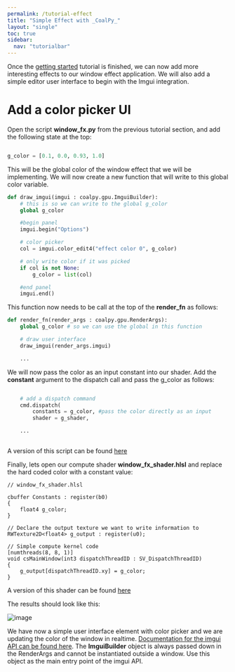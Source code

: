 ```yaml
---
permalink: /tutorial-effect
title: "Simple Effect with _CoalPy_"
layout: "single"
toc: true
sidebar:
  nav: "tutorialbar"
---
```


Once the [getting started](tutorial-start) tutorial is finished, we can now add more interesting effects to our window effect application.
We will also add a simple editor user interface to begin with the Imgui integration.

# Add a color picker UI

Open the script __window_fx.py__ from the previous tutorial section, and add the following state at the top:

```python

g_color = [0.1, 0.0, 0.93, 1.0]

```

This will be the global color of the window effect that we will be implementing.
We will now create a new function that will write to this global color variable.

```python
def draw_imgui(imgui : coalpy.gpu.ImguiBuilder):
    # this is so we can write to the global g_color
    global g_color

    #begin panel
    imgui.begin("Options")

    # color picker
    col = imgui.color_edit4("effect color 0", g_color)

    # only write color if it was picked
    if col is not None:
        g_color = list(col)

    #end panel
    imgui.end()

```

This function now needs to be call at the top of the __render_fn__ as follows:

```python
def render_fn(render_args : coalpy.gpu.RenderArgs):
    global g_color # so we can use the global in this function

    # draw user interface
    draw_imgui(render_args.imgui)

    ...
```

We will now pass the color as an input constant into our shader. 
Add the __constant__ argument to the dispatch call and pass the g_color as follows:

```python

    # add a dispatch command
    cmd.dispatch(
        constants = g_color, #pass the color directly as an input
        shader = g_shader,

    ...
    
```
A version of this script can be found [here](https://github.com/kecho/coalpy/blob/master/Source/scripts/tutorial/window_fx_v2.py)

Finally, lets open our compute shader __window_fx_shader.hlsl__ and replace the hard coded color with a constant value:

```hlsl
// window_fx_shader.hlsl

cbuffer Constants : register(b0)
{
    float4 g_color;
} 

// Declare the output texture we want to write information to
RWTexture2D<float4> g_output : register(u0);

// Simple compute kernel code
[numthreads(8, 8, 1)]
void csMainWindow(int3 dispatchThreadID : SV_DispatchThreadID)
{
    g_output[dispatchThreadID.xy] = g_color;
}
```
A version of this shader can be found [here](https://github.com/kecho/coalpy/blob/master/Source/scripts/tutorial/window_fx_shader_v1.hlsl)

The results should look like this:

![image](images/step2-window.png)

We have now a simple user interface element with color picker and we are updating the color of the window in realtime.
[Documentation for the imgui API can be found here](apidocs/0.50/coalpy.gpu.html#ImguiBuilder). The __ImguiBuilder__ object is always passed down in the RenderArgs and cannot be instantiated outside a window.
Use this object as the main entry point of the imgui API.

